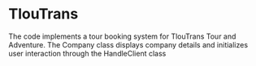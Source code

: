 # TlouTrans
The code implements a tour booking system for TlouTrans Tour and Adventure. The Company class displays company details and initializes user interaction through the HandleClient class
